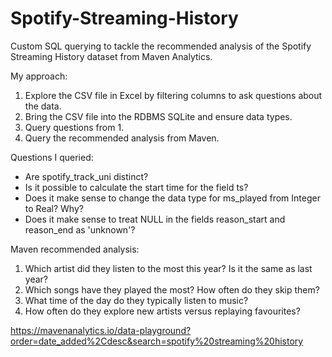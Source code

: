 # Spotify-Streaming-History
Custom SQL querying to tackle the recommended analysis of the Spotify Streaming History dataset from Maven Analytics.

My approach:

1. Explore the CSV file in Excel by filtering columns to ask questions about the data.
2. Bring the CSV file into the RDBMS SQLite and ensure data types.
3. Query questions from 1.
4. Query the recommended analysis from Maven.

Questions I queried:

- Are spotify_track_uni distinct?
- Is it possible to calculate the start time for the field ts?
- Does it make sense to change the data type for ms_played from Integer to Real? Why?
- Does it make sense to treat NULL in the fields reason_start and reason_end as 'unknown'?

Maven recommended analysis:

1. Which artist did they listen to the most this year? Is it the same as last year?
2. Which songs have they played the most? How often do they skip them?
3. What time of the day do they typically listen to music?
4. How often do they explore new artists versus replaying favourites?

https://mavenanalytics.io/data-playground?order=date_added%2Cdesc&search=spotify%20streaming%20history
